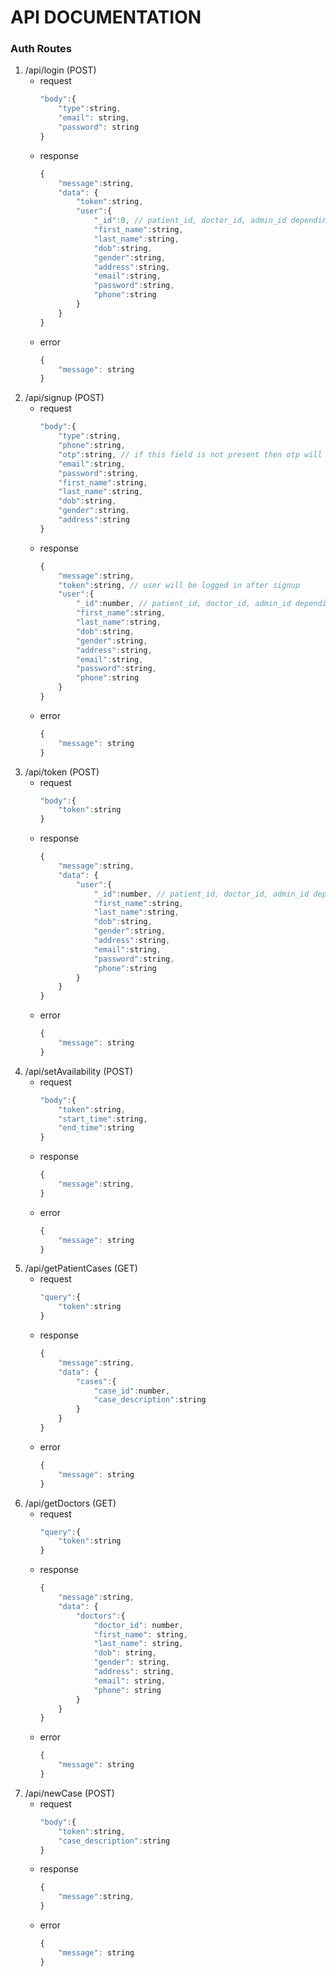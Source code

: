 # API DOCUMENTATION


### Auth Routes

1. /api/login (POST)
   - request
        ```javascript
        "body":{
            "type":string,
            "email": string,
            "password": string
        }
        ```
   - response
        ```javascript
        {
            "message":string,
            "data": {
                "token":string,
                "user":{
                    "_id":0, // patient_id, doctor_id, admin_id depending on type
                    "first_name":string,
                    "last_name":string,
                    "dob":string,
                    "gender":string,
                    "address":string,
                    "email":string,
                    "password":string,
                    "phone":string
                }
            }
        }
        ```
   - error
        ```javascript
        {
            "message": string
        }
        ```
2. /api/signup (POST)
   - request
        ``` javascript
        "body":{
            "type":string,
            "phone":string,
            "otp":string, // if this field is not present then otp will be sent on the phone number, call the api again with otp field
            "email":string,
            "password":string,
            "first_name":string,
            "last_name":string,
            "dob":string,
            "gender":string,
            "address":string
        }
        ```
    - response
        ```javascript
        {
            "message":string,
            "token":string, // user will be logged in after signup
            "user":{
                "_id":number, // patient_id, doctor_id, admin_id depending on type
                "first_name":string,
                "last_name":string,
                "dob":string,
                "gender":string,
                "address":string,
                "email":string,
                "password":string,
                "phone":string
            }
        }
        ```
    - error
        ```javascript
        {
            "message": string
        }
        ```
3. /api/token (POST)
   - request
        ```javascript
        "body":{
            "token":string
        }
        ```
   - response
        ```javascript
        {
            "message":string,
            "data": {
                "user":{
                    "_id":number, // patient_id, doctor_id, admin_id depending on type
                    "first_name":string,
                    "last_name":string,
                    "dob":string,
                    "gender":string,
                    "address":string,
                    "email":string,
                    "password":string,
                    "phone":string
                }
            }
        }
        ```
   - error
        ```javascript
        {
            "message": string
        }
        ```
4. /api/setAvailability (POST)
   - request
        ```javascript
        "body":{
            "token":string, 
            "start_time":string,
            "end_time":string
        }
        ```
   - response
        ```javascript
        {
            "message":string, 
        }
        ```
   - error
        ```javascript
        {
            "message": string
        }
        ```
5. /api/getPatientCases (GET)
   - request
        ```javascript
        "query":{
            "token":string 
        }
        ```
   - response
        ```javascript
        {
            "message":string, 
            "data": {
                "cases":{
                    "case_id":number,
                    "case_description":string
                }
            }
        }
        ```
   - error
        ```javascript
        {
            "message": string
        }
        ```
6. /api/getDoctors (GET)
    - request
        ```javascript
        "query":{
            "token":string 
        }
        ```
   - response
        ```javascript
        {
            "message":string, 
            "data": {
                "doctors":{
                    "doctor_id": number,
                    "first_name": string,
                    "last_name": string,
                    "dob": string,
                    "gender": string,
                    "address": string,
                    "email": string,
                    "phone": string
                }
            }
        }
        ```
   - error
        ```javascript
        {
            "message": string
        }
        ```
7. /api/newCase (POST)
   - request
        ```javascript
        "body":{
            "token":string,
            "case_description":string
        }
        ```
   - response
        ```javascript
        {
            "message":string, 
        }
        ```
   - error
        ```javascript
        {
            "message": string
        }
        ```
